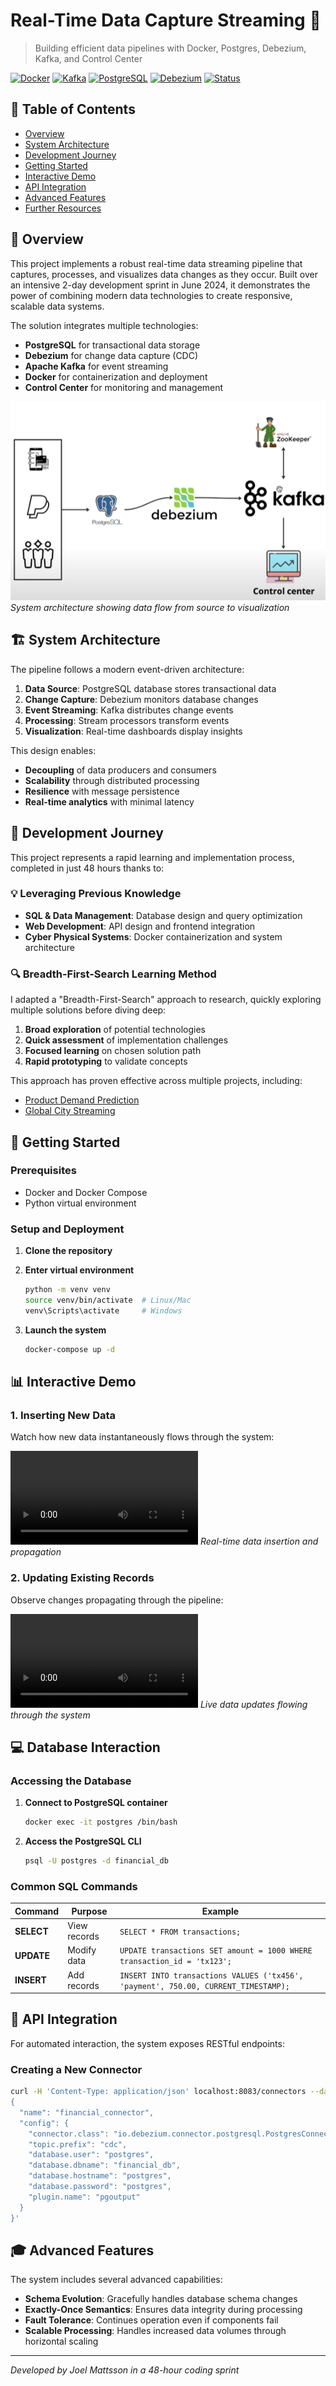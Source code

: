 # Real-Time Data Capture Streaming 🚀

> Building efficient data pipelines with Docker, Postgres, Debezium, Kafka, and Control Center

[![Docker](https://img.shields.io/badge/Docker-Containerized-blue)](https://www.docker.com/)
[![Kafka](https://img.shields.io/badge/Kafka-Streaming-red)](https://kafka.apache.org/)
[![PostgreSQL](https://img.shields.io/badge/PostgreSQL-Database-lightblue)](https://www.postgresql.org/)
[![Debezium](https://img.shields.io/badge/Debezium-CDC-green)](https://debezium.io/)
[![Status](https://img.shields.io/badge/Status-Completed-success)](https://github.com/yourusername/Realtime-Data-Capture-Streaming)

## 📑 Table of Contents

- [Overview](#-overview)
- [System Architecture](#-system-architecture)
- [Development Journey](#-development-journey)
- [Getting Started](#-getting-started)
- [Interactive Demo](#-interactive-demo)
- [API Integration](#-api-integration)
- [Advanced Features](#-advanced-features)
- [Further Resources](#-further-resources)

## 🎯 Overview

This project implements a robust real-time data streaming pipeline that captures, processes, and visualizes data changes as they occur. Built over an intensive 2-day development sprint in June 2024, it demonstrates the power of combining modern data technologies to create responsive, scalable data systems.

The solution integrates multiple technologies:
- **PostgreSQL** for transactional data storage
- **Debezium** for change data capture (CDC)
- **Apache Kafka** for event streaming
- **Docker** for containerization and deployment
- **Control Center** for monitoring and management

![Architecture](readme-material/architecture.PNG)
*System architecture showing data flow from source to visualization*

## 🏗 System Architecture

The pipeline follows a modern event-driven architecture:

1. **Data Source**: PostgreSQL database stores transactional data
2. **Change Capture**: Debezium monitors database changes
3. **Event Streaming**: Kafka distributes change events
4. **Processing**: Stream processors transform events
5. **Visualization**: Real-time dashboards display insights

This design enables:
- **Decoupling** of data producers and consumers
- **Scalability** through distributed processing
- **Resilience** with message persistence
- **Real-time analytics** with minimal latency

## 🚀 Development Journey

This project represents a rapid learning and implementation process, completed in just 48 hours thanks to:

### 💡 Leveraging Previous Knowledge

- **SQL & Data Management**: Database design and query optimization
- **Web Development**: API design and frontend integration
- **Cyber Physical Systems**: Docker containerization and system architecture

### 🔍 Breadth-First-Search Learning Method

I adapted a "Breadth-First-Search" approach to research, quickly exploring multiple solutions before diving deep:

1. **Broad exploration** of potential technologies
2. **Quick assessment** of implementation challenges
3. **Focused learning** on chosen solution path
4. **Rapid prototyping** to validate concepts

This approach has proven effective across multiple projects, including:
- [Product Demand Prediction](https://github.com/mrjex/Product-Demand-Prediction)
- [Global City Streaming](https://github.com/mrjex/Global-City-Streaming)


## 🚀 Getting Started

### Prerequisites
- Docker and Docker Compose
- Python virtual environment

### Setup and Deployment

1. **Clone the repository**

2. **Enter virtual environment**
   ```bash
   python -m venv venv
   source venv/bin/activate  # Linux/Mac
   venv\Scripts\activate     # Windows
   ```

3. **Launch the system**
   ```bash
   docker-compose up -d
   ```

## 📊 Interactive Demo

### 1. Inserting New Data

Watch how new data instantaneously flows through the system:

![Insert-New-Instance](readme-material/1.%20Insert-New-Instance.mp4)
*Real-time data insertion and propagation*

### 2. Updating Existing Records

Observe changes propagating through the pipeline:

![Change-DB-Instance](readme-material/2.%20Change%20db-instance%20value.mp4)
*Live data updates flowing through the system*

## 💻 Database Interaction

### Accessing the Database

1. **Connect to PostgreSQL container**
   ```bash
   docker exec -it postgres /bin/bash
   ```

2. **Access the PostgreSQL CLI**
   ```bash
   psql -U postgres -d financial_db
   ```

### Common SQL Commands

| Command | Purpose | Example |
|---------|---------|---------|
| **SELECT** | View records | `SELECT * FROM transactions;` |
| **UPDATE** | Modify data | `UPDATE transactions SET amount = 1000 WHERE transaction_id = 'tx123';` |
| **INSERT** | Add records | `INSERT INTO transactions VALUES ('tx456', 'payment', 750.00, CURRENT_TIMESTAMP);` |

## 🔌 API Integration

For automated interaction, the system exposes RESTful endpoints:

### Creating a New Connector

```bash
curl -H 'Content-Type: application/json' localhost:8083/connectors --data '
{
  "name": "financial_connector",
  "config": {
    "connector.class": "io.debezium.connector.postgresql.PostgresConnector",
    "topic.prefix": "cdc",
    "database.user": "postgres",
    "database.dbname": "financial_db",
    "database.hostname": "postgres",
    "database.password": "postgres",
    "plugin.name": "pgoutput"
  }
}'
```

## 🎓 Advanced Features

The system includes several advanced capabilities:

- **Schema Evolution**: Gracefully handles database schema changes
- **Exactly-Once Semantics**: Ensures data integrity during processing
- **Fault Tolerance**: Continues operation even if components fail
- **Scalable Processing**: Handles increased data volumes through horizontal scaling


---

*Developed by Joel Mattsson in a 48-hour coding sprint*

